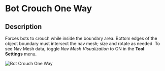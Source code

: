 # Bot Crouch One Way

## Description

Forces bots to crouch while inside the boundary area. Bottom edges of the object boundary must intersect the nav mesh; size and rotate as needed. To see Nav Mesh data, toggle _Nav Mesh Visualization_ to ON in the **Tool Settings** menu.

![Bot Crouch One Way](../../../.gitbook/assets/images/objects/gameplay/nav-mesh/bot-crouch-one-way.png)
